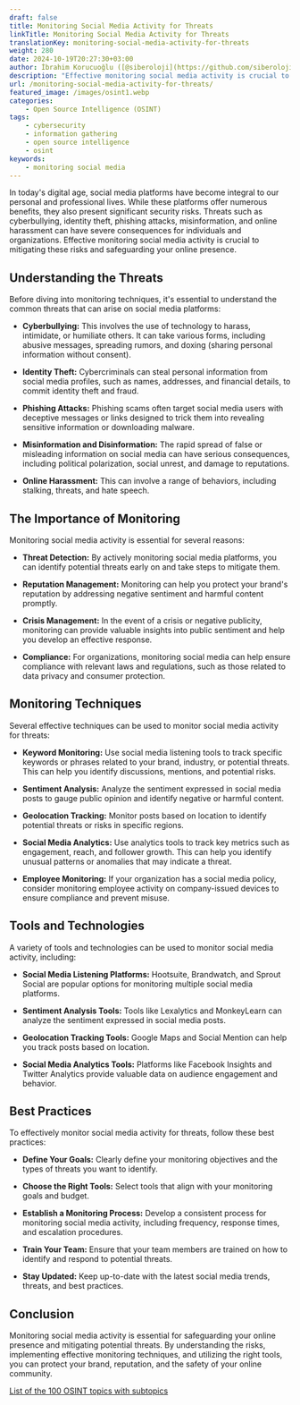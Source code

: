 ```yaml
---
draft: false
title: Monitoring Social Media Activity for Threats
linkTitle: Monitoring Social Media Activity for Threats
translationKey: monitoring-social-media-activity-for-threats
weight: 280
date: 2024-10-19T20:27:30+03:00
author: İbrahim Korucuoğlu ([@siberoloji](https://github.com/siberoloji))
description: "Effective monitoring social media activity is crucial to mitigating these risks and safeguarding your online presence. "
url: /monitoring-social-media-activity-for-threats/
featured_image: /images/osint1.webp
categories:
    - Open Source Intelligence (OSINT)
tags:
    - cybersecurity
    - information gathering
    - open source intelligence
    - osint
keywords:
    - monitoring social media
---
```



In today's digital age, social media platforms have become integral to our personal and professional lives. While these platforms offer numerous benefits, they also present significant security risks. Threats such as cyberbullying, identity theft, phishing attacks, misinformation, and online harassment can have severe consequences for individuals and organizations. Effective monitoring social media activity is crucial to mitigating these risks and safeguarding your online presence.

## **Understanding the Threats**

Before diving into monitoring techniques, it's essential to understand the common threats that can arise on social media platforms:

* **Cyberbullying:** This involves the use of technology to harass, intimidate, or humiliate others. It can take various forms, including abusive messages, spreading rumors, and doxing (sharing personal information without consent).

* **Identity Theft:** Cybercriminals can steal personal information from social media profiles, such as names, addresses, and financial details, to commit identity theft and fraud.

* **Phishing Attacks:** Phishing scams often target social media users with deceptive messages or links designed to trick them into revealing sensitive information or downloading malware.

* **Misinformation and Disinformation:** The rapid spread of false or misleading information on social media can have serious consequences, including political polarization, social unrest, and damage to reputations.

* **Online Harassment:** This can involve a range of behaviors, including stalking, threats, and hate speech.
  
## **The Importance of Monitoring**

Monitoring social media activity is essential for several reasons:

* **Threat Detection:** By actively monitoring social media platforms, you can identify potential threats early on and take steps to mitigate them.

* **Reputation Management:** Monitoring can help you protect your brand's reputation by addressing negative sentiment and harmful content promptly.

* **Crisis Management:** In the event of a crisis or negative publicity, monitoring can provide valuable insights into public sentiment and help you develop an effective response.

* **Compliance:** For organizations, monitoring social media can help ensure compliance with relevant laws and regulations, such as those related to data privacy and consumer protection.

## **Monitoring Techniques**

Several effective techniques can be used to monitor social media activity for threats:

* **Keyword Monitoring:** Use social media listening tools to track specific keywords or phrases related to your brand, industry, or potential threats. This can help you identify discussions, mentions, and potential risks.

* **Sentiment Analysis:** Analyze the sentiment expressed in social media posts to gauge public opinion and identify negative or harmful content.

* **Geolocation Tracking:** Monitor posts based on location to identify potential threats or risks in specific regions.

* **Social Media Analytics:** Use analytics tools to track key metrics such as engagement, reach, and follower growth. This can help you identify unusual patterns or anomalies that may indicate a threat.

* **Employee Monitoring:** If your organization has a social media policy, consider monitoring employee activity on company-issued devices to ensure compliance and prevent misuse.

## **Tools and Technologies**

A variety of tools and technologies can be used to monitor social media activity, including:

* **Social Media Listening Platforms:** Hootsuite, Brandwatch, and Sprout Social are popular options for monitoring multiple social media platforms.

* **Sentiment Analysis Tools:** Tools like Lexalytics and MonkeyLearn can analyze the sentiment expressed in social media posts.

* **Geolocation Tracking Tools:** Google Maps and Social Mention can help you track posts based on location.

* **Social Media Analytics Tools:** Platforms like Facebook Insights and Twitter Analytics provide valuable data on audience engagement and behavior.

## **Best Practices**

To effectively monitor social media activity for threats, follow these best practices:

* **Define Your Goals:** Clearly define your monitoring objectives and the types of threats you want to identify.

* **Choose the Right Tools:** Select tools that align with your monitoring goals and budget.

* **Establish a Monitoring Process:** Develop a consistent process for monitoring social media activity, including frequency, response times, and escalation procedures.

* **Train Your Team:** Ensure that your team members are trained on how to identify and respond to potential threats.

* **Stay Updated:** Keep up-to-date with the latest social media trends, threats, and best practices.

## **Conclusion**

Monitoring social media activity is essential for safeguarding your online presence and mitigating potential threats. By understanding the risks, implementing effective monitoring techniques, and utilizing the right tools, you can protect your brand, reputation, and the safety of your online community.

[List of the 100 OSINT topics with subtopics](/list-of-the-100-osint-topics-with-subtopics/)

